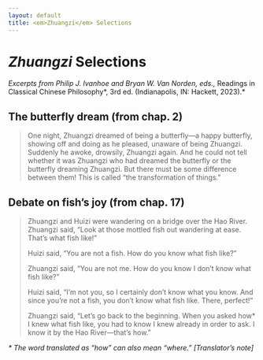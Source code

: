 ```yaml
---
layout: default
title: <em>Zhuangzi</em> Selections
---
```


# *Zhuangzi* Selections

*Excerpts from Philip J. Ivanhoe and Bryan W. Van Norden, eds.,* Readings in Classical Chinese Philosophy*, 3rd ed. (Indianapolis, IN: Hackett, 2023).*

## The butterfly dream (from chap. 2)

> One night, Zhuangzi dreamed of being a butterfly—a happy butterfly, showing off and doing as he pleased, unaware of being Zhuangzi. Suddenly he awoke, drowsily, Zhuangzi again. And he could not tell whether it was Zhuangzi who had dreamed the butterfly or the butterfly dreaming Zhuangzi. But there must be some difference between them! This is called “the transformation of things.”

## Debate on fish’s joy (from chap. 17)

> Zhuangzi and Huizi were wandering on a bridge over the Hao River. Zhuangzi said, “Look at those mottled fish out wandering at ease. That’s what fish like!”
>
> Huizi said, “You are not a fish. How do you know what fish like?”
>
> Zhuangzi said, “You are not me. How do you know I don’t know what fish like?”
>
> Huizi said, “I’m not you, so I certainly don’t know what you know. And since you’re not a fish, you don’t know what fish like. There, perfect!”
>
> Zhuangzi said, “Let’s go back to the beginning. When you asked how\* I knew what fish like, you had to know I knew already in order to ask. I know it by the Hao River—that’s how.”

*\* The word translated as “how” can also mean “where.” [Translator’s note]*